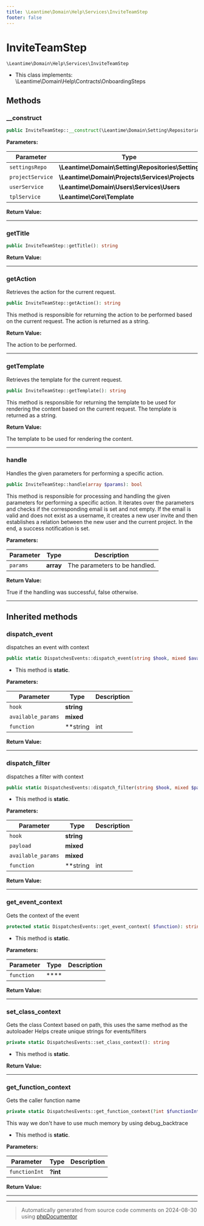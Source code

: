 ```yaml
---
title: \Leantime\Domain\Help\Services\InviteTeamStep
footer: false
---
```


# InviteTeamStep




`\Leantime\Domain\Help\Services\InviteTeamStep`

* This class implements: \Leantime\Domain\Help\Contracts\OnboardingSteps



## Methods

### __construct



```php
public InviteTeamStep::__construct(\Leantime\Domain\Setting\Repositories\Setting $settingsRepo, \Leantime\Domain\Projects\Services\Projects $projectService, \Leantime\Domain\Users\Services\Users $userService, \Leantime\Core\Template $tplService): mixed
```








**Parameters:**

| Parameter | Type | Description |
|-----------|------|-------------|
| `settingsRepo` | **\Leantime\Domain\Setting\Repositories\Setting** |  |
| `projectService` | **\Leantime\Domain\Projects\Services\Projects** |  |
| `userService` | **\Leantime\Domain\Users\Services\Users** |  |
| `tplService` | **\Leantime\Core\Template** |  |


**Return Value:**





---
### getTitle



```php
public InviteTeamStep::getTitle(): string
```









**Return Value:**





---
### getAction

Retrieves the action for the current request.

```php
public InviteTeamStep::getAction(): string
```

This method is responsible for returning the action to be performed based on the current request.
The action is returned as a string.







**Return Value:**

The action to be performed.



---
### getTemplate

Retrieves the template for the current request.

```php
public InviteTeamStep::getTemplate(): string
```

This method is responsible for returning the template to be used for rendering the content based on the current request.
The template is returned as a string.







**Return Value:**

The template to be used for rendering the content.



---
### handle

Handles the given parameters for performing a specific action.

```php
public InviteTeamStep::handle(array $params): bool
```

This method is responsible for processing and handling the given parameters for performing a specific action.
It iterates over the parameters and checks if the corresponding email is set and not empty.
If the email is valid and does not exist as a username, it creates a new user invite and then establishes a relation
between the new user and the current project.
In the end, a success notification is set.






**Parameters:**

| Parameter | Type | Description |
|-----------|------|-------------|
| `params` | **array** | The parameters to be handled. |


**Return Value:**

True if the handling was successful, false otherwise.



---


## Inherited methods

### dispatch_event

dispatches an event with context

```php
public static DispatchesEvents::dispatch_event(string $hook, mixed $available_params = [], string|int|null $function = null): void
```



* This method is **static**.




**Parameters:**

| Parameter | Type | Description |
|-----------|------|-------------|
| `hook` | **string** |  |
| `available_params` | **mixed** |  |
| `function` | **string|int|null** |  |


**Return Value:**





---
### dispatch_filter

dispatches a filter with context

```php
public static DispatchesEvents::dispatch_filter(string $hook, mixed $payload, mixed $available_params = [], string|int|null $function = null): mixed
```



* This method is **static**.




**Parameters:**

| Parameter | Type | Description |
|-----------|------|-------------|
| `hook` | **string** |  |
| `payload` | **mixed** |  |
| `available_params` | **mixed** |  |
| `function` | **string|int|null** |  |


**Return Value:**





---
### get_event_context

Gets the context of the event

```php
protected static DispatchesEvents::get_event_context( $function): string
```



* This method is **static**.




**Parameters:**

| Parameter | Type | Description |
|-----------|------|-------------|
| `function` | **** |  |


**Return Value:**





---
### set_class_context

Gets the class Context based on path, this uses the same method as the autoloader
Helps create unique strings for events/filters

```php
private static DispatchesEvents::set_class_context(): string
```



* This method is **static**.





**Return Value:**





---
### get_function_context

Gets the caller function name

```php
private static DispatchesEvents::get_function_context(?int $functionInt = null): string
```

This way we don't have to use much memory by using debug_backtrace

* This method is **static**.




**Parameters:**

| Parameter | Type | Description |
|-----------|------|-------------|
| `functionInt` | **?int** |  |


**Return Value:**





---


---
> Automatically generated from source code comments on 2024-08-30 using [phpDocumentor](http://www.phpdoc.org/)
